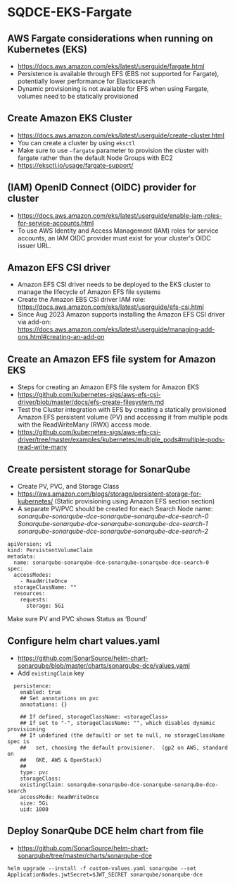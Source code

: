 # SQDCE-EKS-Fargate

## AWS Fargate considerations when running on Kubernetes (EKS)
- https://docs.aws.amazon.com/eks/latest/userguide/fargate.html 
- Persistence is available through EFS (EBS not supported for Fargate), potentially lower performance for Elasticsearch
- Dynamic provisioning is not available for EFS when using Fargate, volumes need to be statically provisioned

## Create Amazon EKS Cluster
- https://docs.aws.amazon.com/eks/latest/userguide/create-cluster.html 
- You can create a cluster by using `eksctl`
- Make sure to use `–fargate` parameter to provision the cluster with fargate rather than the default Node Groups with EC2
- https://eksctl.io/usage/fargate-support/ 

## (IAM) OpenID Connect (OIDC) provider for cluster
- https://docs.aws.amazon.com/eks/latest/userguide/enable-iam-roles-for-service-accounts.html 
- To use AWS Identity and Access Management (IAM) roles for service accounts, an IAM OIDC provider must exist for your cluster's OIDC issuer URL.

## Amazon EFS CSI driver
- Amazon EFS CSI driver needs to be deployed to the EKS cluster to manage the lifecycle of Amazon EFS file systems
- Create the Amazon EBS CSI driver IAM role: https://docs.aws.amazon.com/eks/latest/userguide/efs-csi.html 
- Since Aug 2023 Amazon supports installing the Amazon EFS CSI driver via add-on: https://docs.aws.amazon.com/eks/latest/userguide/managing-add-ons.html#creating-an-add-on 

## Create an Amazon EFS file system for Amazon EKS
- Steps for creating an Amazon EFS file system for Amazon EKS
- https://github.com/kubernetes-sigs/aws-efs-csi-driver/blob/master/docs/efs-create-filesystem.md 
- Test the Cluster integration with EFS by creating a statically provisioned Amazon EFS persistent volume (PV) and accessing it from multiple pods with the ReadWriteMany (RWX) access mode. 
- https://github.com/kubernetes-sigs/aws-efs-csi-driver/tree/master/examples/kubernetes/multiple_pods#multiple-pods-read-write-many 

## Create persistent storage for SonarQube
- Create PV, PVC, and Storage Class
- https://aws.amazon.com/blogs/storage/persistent-storage-for-kubernetes/ (Static provisioning using Amazon EFS section section)
- A separate PV/PVC should be created for each Search Node name:
_sonarqube-sonarqube-dce-sonarqube-sonarqube-dce-search-0
Sonarqube-sonarqube-dce-sonarqube-sonarqube-dce-search-1
sonarqube-sonarqube-dce-sonarqube-sonarqube-dce-search-2_
```
apiVersion: v1
kind: PersistentVolumeClaim
metadata:
  name: sonarqube-sonarqube-dce-sonarqube-sonarqube-dce-search-0
spec:
  accessModes:
    - ReadWriteOnce
  storageClassName: ""
  resources:
    requests:
      storage: 5Gi
```
Make sure PV and PVC shows Status as ‘Bound’

## Configure helm chart values.yaml
- https://github.com/SonarSource/helm-chart-sonarqube/blob/master/charts/sonarqube-dce/values.yaml 
- Add `existingClaim` key
```
  persistence:
    enabled: true
    ## Set annotations on pvc
    annotations: {}

    ## If defined, storageClassName: <storageClass>
    ## If set to "-", storageClassName: "", which disables dynamic provisioning
    ## If undefined (the default) or set to null, no storageClassName spec is
    ##   set, choosing the default provisioner.  (gp2 on AWS, standard on
    ##   GKE, AWS & OpenStack)
    ##
    type: pvc
    storageClass:
    existingClaim: sonarqube-sonarqube-dce-sonarqube-sonarqube-dce-search
    accessMode: ReadWriteOnce
    size: 5Gi
    uid: 1000
```
## Deploy SonarQube DCE helm chart from file
- https://github.com/SonarSource/helm-chart-sonarqube/tree/master/charts/sonarqube-dce

```helm upgrade --install -f custom-values.yaml sonarqube --set ApplicationNodes.jwtSecret=$JWT_SECRET sonarqube/sonarqube-dce```



